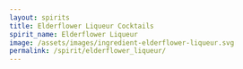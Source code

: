 ```yaml
---
layout: spirits
title: Elderflower Liqueur Cocktails
spirit_name: Elderflower Liqueur
image: /assets/images/ingredient-elderflower-liqueur.svg
permalink: /spirit/elderflower_liqueur/
---
```


